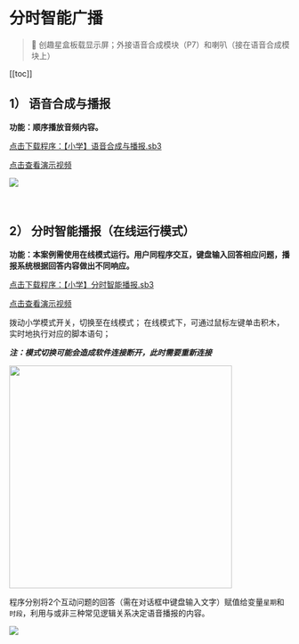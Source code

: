 # 分时智能广播

> 🧰  创趣星盒板载显示屏；外接语音合成模块（P7）和喇叭（接在语音合成模块上）

[[toc]]

## 1） 语音合成与播报

**功能：顺序播放音频内容。**

<a href="/tutorial/starbox_sj/sb3/【小学】语音合成与播报.sb3">点击下载程序：【小学】语音合成与播报.sb3</a>

<a href="https://www.cfunworld.com" target="_blank">点击查看演示视频</a>

<img src="/images/docimg/【小学】语音合成与播报.png" >

<br>
<br>
<br>

## 2） 分时智能播报（在线运行模式）

**功能：本案例需使用在线模式运行。用户同程序交互，键盘输入回答相应问题，播报系统根据回答内容做出不同响应。**

<a href="/tutorial/starbox_sj/sb3/【小学】分时智能播报.sb3">点击下载程序：【小学】分时智能播报.sb3</a>

<a href="https://www.cfunworld.com" target="_blank">点击查看演示视频</a>

拨动小学模式开关，切换至在线模式； 在线模式下，可通过鼠标左键单击积木，实时地执行对应的脚本语句；

***注：模式切换可能会造成软件连接断开，此时需要重新连接***

<img src="/images/docimg/在线模式.jpg" width=400>

程序分别将2个互动问题的回答（需在对话框中键盘输入文字）赋值给变量`星期`和`时段`，利用与或非三种常见逻辑关系决定语音播报的内容。

<img src="/images/docimg/【小学】分时智能广播.png" >




